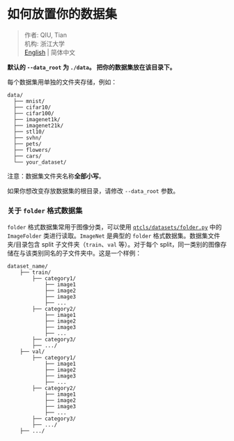 # 如何放置你的数据集

> 作者: QIU, Tian  
> 机构: 浙江大学  
> [English](README.md) | 简体中文

**默认的 `--data_root` 为 `./data`。 把你的数据集放在该目录下。**

每个数据集用单独的文件夹存储，例如：

```
data/
  ├── mnist/
  ├── cifar10/
  ├── cifar100/
  ├── imagenet1k/
  ├── imagenet21k/
  ├── stl10/
  ├── svhn/
  ├── pets/
  ├── flowers/
  ├── cars/
  └── your_dataset/
```

注意：数据集文件夹名称**全部小写**。

如果你想改变存放数据集的根目录，请修改 `--data_root` 参数。

### 关于 `folder` 格式数据集

`folder` 格式数据集常用于图像分类，可以使用 [`qtcls/datasets/folder.py`](../qtcls/datasets/folder.py)
中的 `ImageFolder` 类进行读取。`ImageNet` 是典型的 `folder` 格式数据集。数据集文件夹/目录包含 split
子文件夹（`train`、`val` 等）。对于每个 split，同一类别的图像存储在与该类别同名的子文件夹中。这是一个样例：

```
dataset_name/
    ├── train/
        ├── category1/
            ├── image1
            ├── image2
            ├── image3
            ├── ...
        ├── category2/
            ├── image1
            ├── image2
            ├── image3
            ├── ...  
        ├── category3/ 
        ├── .../
    ├── val/
        ├── category1/
            ├── image1
            ├── image2
            ├── image3
            ├── ...
        ├── category2/
            ├── image1
            ├── image2
            ├── image3
            ├── ...  
        ├── category3/ 
        ├── .../
    ├── .../
```